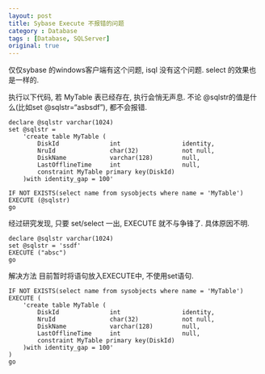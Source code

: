 ```yaml
---
layout: post
title: Sybase Execute 不报错的问题
category : Database
tags : [Database, SQLServer]
original: true
---
```


仅仅sybase 的windows客户端有这个问题, isql 没有这个问题. select 的效果也是一样的.

执行以下代码, 若 MyTable 表已经存在, 执行会悄无声息. 不论 @sqlstr的值是什么(比如set @sqlstr=“asbsdf”), 都不会报错.

    declare @sqlstr varchar(1024)
    set @sqlstr =
        'create table MyTable (
            DiskId              int                 identity,
            NruId               char(32)            not null,
            DiskName            varchar(128)        null,
            LastOfflineTime     int                 null,
            constraint MyTable primary key(DiskId)
        )with identity_gap = 100'

    IF NOT EXISTS(select name from sysobjects where name = 'MyTable')
    EXECUTE (@sqlstr)
    go

经过研究发现, 只要 set/select 一出, EXECUTE 就不与争锋了. 具体原因不明.

    declare @sqlstr varchar(1024)
    set @sqlstr = 'ssdf'
    EXECUTE ("absc")
    go

解决方法 目前暂时将语句放入EXECUTE中, 不使用set语句.

    IF NOT EXISTS(select name from sysobjects where name = 'MyTable')
    EXECUTE (
        'create table MyTable (
            DiskId              int                 identity,
            NruId               char(32)            not null,
            DiskName            varchar(128)        null,
            LastOfflineTime     int                 null,
            constraint MyTable primary key(DiskId)
        )with identity_gap = 100'
    )
    go
